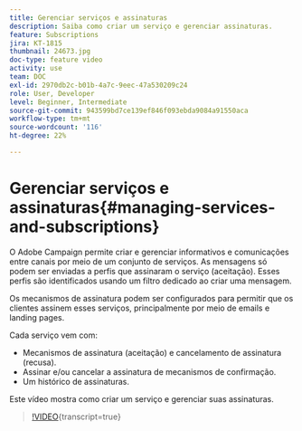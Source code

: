 ```yaml
---
title: Gerenciar serviços e assinaturas
description: Saiba como criar um serviço e gerenciar assinaturas.
feature: Subscriptions
jira: KT-1815
thumbnail: 24673.jpg
doc-type: feature video
activity: use
team: DOC
exl-id: 2970db2c-b01b-4a7c-9eec-47a530209c24
role: User, Developer
level: Beginner, Intermediate
source-git-commit: 943599bd7ce139ef846f093ebda9084a91550aca
workflow-type: tm+mt
source-wordcount: '116'
ht-degree: 22%

---
```


# Gerenciar serviços e assinaturas{#managing-services-and-subscriptions}

O Adobe Campaign permite criar e gerenciar informativos e comunicações entre canais por meio de um conjunto de serviços. As mensagens só podem ser enviadas a perfis que assinaram o serviço (aceitação). Esses perfis são identificados usando um filtro dedicado ao criar uma mensagem.

Os mecanismos de assinatura podem ser configurados para permitir que os clientes assinem esses serviços, principalmente por meio de emails e landing pages.

Cada serviço vem com:

* Mecanismos de assinatura (aceitação) e cancelamento de assinatura (recusa).
* Assinar e/ou cancelar a assinatura de mecanismos de confirmação.
* Um histórico de assinaturas.

Este vídeo mostra como criar um serviço e gerenciar suas assinaturas.

>[!VIDEO](https://video.tv.adobe.com/v/31857?learn=on&captions=por_br){transcript=true}
